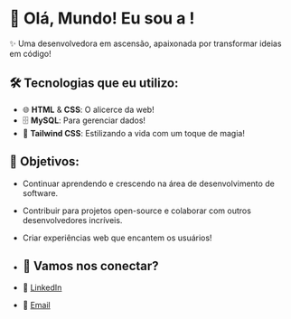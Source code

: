# 👋 Olá, Mundo! Eu sou a </Raissa>!

✨ Uma desenvolvedora em ascensão, apaixonada por transformar ideias em código!

## 🛠️ Tecnologias que eu utilizo:

- 🌐 **HTML** & **CSS**: O alicerce da web!
- 🗄️ **MySQL**: Para gerenciar dados!
- 🎨 **Tailwind CSS**: Estilizando a vida com um toque de magia!

## 🎯 Objetivos:

- Continuar aprendendo e crescendo na área de desenvolvimento de software.
- Contribuir para projetos open-source e colaborar com outros desenvolvedores incríveis.
- Criar experiências web que encantem os usuários!

- ## 📝 Vamos nos conectar?

- 💬 [LinkedIn](https://www.linkedin.com/in/ra-nascimento/)
- 📧 [Email](mailto:raissa.mnascimento26@gmail.com)
